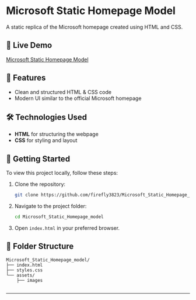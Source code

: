 # Microsoft Static Homepage Model

A static replica of the Microsoft homepage created using HTML and CSS.

## 🔗 Live Demo

[Microsoft Static Homepage Model](https://firefly3823.github.io/Microsoft_Static_Homepage_model/)

## 📌 Features

- Clean and structured HTML & CSS code
- Modern UI similar to the official Microsoft homepage



## 🛠️ Technologies Used

- **HTML** for structuring the webpage
- **CSS** for styling and layout

## 🚀 Getting Started

To view this project locally, follow these steps:

1. Clone the repository:
   ```sh
   git clone https://github.com/firefly3823/Microsoft_Static_Homepage_model.git
   ```
2. Navigate to the project folder:
   ```sh
   cd Microsoft_Static_Homepage_model
   ```
3. Open `index.html` in your preferred browser.

## 📂 Folder Structure

```
Microsoft_Static_Homepage_model/
├── index.html
├── styles.css
└── assets/
    ├── images
   
```

---